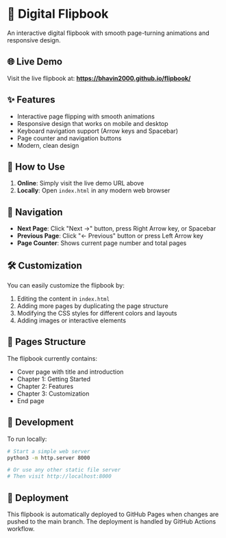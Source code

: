 # 📖 Digital Flipbook

An interactive digital flipbook with smooth page-turning animations and responsive design.

## 🌐 Live Demo

Visit the live flipbook at: **https://bhavin2000.github.io/flipbook/**

## ✨ Features

- Interactive page flipping with smooth animations
- Responsive design that works on mobile and desktop
- Keyboard navigation support (Arrow keys and Spacebar)
- Page counter and navigation buttons
- Modern, clean design

## 🚀 How to Use

1. **Online**: Simply visit the live demo URL above
2. **Locally**: Open `index.html` in any modern web browser

## 📝 Navigation

- **Next Page**: Click "Next →" button, press Right Arrow key, or Spacebar
- **Previous Page**: Click "← Previous" button or press Left Arrow key
- **Page Counter**: Shows current page number and total pages

## 🛠️ Customization

You can easily customize the flipbook by:

1. Editing the content in `index.html`
2. Adding more pages by duplicating the page structure
3. Modifying the CSS styles for different colors and layouts
4. Adding images or interactive elements

## 📄 Pages Structure

The flipbook currently contains:
- Cover page with title and introduction
- Chapter 1: Getting Started
- Chapter 2: Features
- Chapter 3: Customization
- End page

## 🔧 Development

To run locally:
```bash
# Start a simple web server
python3 -m http.server 8000

# Or use any other static file server
# Then visit http://localhost:8000
```

## 🚀 Deployment

This flipbook is automatically deployed to GitHub Pages when changes are pushed to the main branch. The deployment is handled by GitHub Actions workflow.
